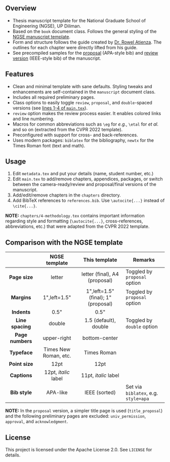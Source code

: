 ## Overview
- Thesis manuscript template for the National Graduate School of Engineering (NGSE), UP Diliman.
- Based on the `book` document class. Follows the general styling of the [NGSE manuscript template](https://coe.upd.edu.ph/forms/).
- Form and structure follows the guide created by [Dr. Rowel Atienza](https://github.com/roatienza). The outlines for each chapter were directly lifted from his guide.
- See precompiled samples for the [proposal](https://github.com/baudm/ngse-manuscript/blob/main/samples/proposal.pdf) (APA-style bib) and [review version](https://github.com/baudm/ngse-manuscript/blob/main/samples/final_review.pdf) (IEEE-style bib) of the manuscript.

## Features
- Clean and minimal template with sane defaults. Styling tweaks and enhancements are self-contained in the `manuscript` document class.
- Includes all required preliminary pages.
- Class options to easily toggle `review`, `proposal`, and `double`-spaced versions (see [lines 1-4 of `main.tex`](https://github.com/baudm/ngse-manuscript/blob/main/main.tex#L1-L4)).
- `review` option makes the review process easier. It enables colored links and line numbering.
- Macros for common abbreviations such as `\eg` for *e.g.*, `\etal` for *et al.* and so on (extracted from the CVPR 2022 template).
- Preconfigured with support for cross- and back-references.
- Uses modern packages: `biblatex` for the bibliography, `newtx` for the Times Roman font (text and math).

## Usage
1. Edit `metadata.tex` and put your details (name, student number, etc.)
2. Edit `main.tex` to add/remove chapters, appendices, packages, or switch between the camera-ready/review and proposal/final versions of the manuscript.
3. Add/edit/remove chapters in the `chapters` directory.
4. Add BibTeX references to `references.bib`. Use `\autocite{...}` instead of `\cite{...}`.

**NOTE:** `chapters/4-methodology.tex` contains important information regarding style and formatting (`\autocite{...}`, cross-references, abbreviations, etc.) that were adapted from the CVPR 2022 template.

## Comparison with the NGSE template
| &nbsp;           | NGSE template         | This template                       | Remarks                              |
|:----------------:|:---------------------:|:-----------------------------------:|--------------------------------------|
| **Page size**    | letter                | letter (final), A4 (proposal)       | Toggled by `proposal` option         |
| **Margins**      | 1",left=1.5"          | 1",left=1.5" (final); 1" (proposal) | Toggled by `proposal` option         |
| **Indents**      | 0.5"                  | 0.5"                                |                                      |
| **Line spacing** | double                | 1.5 (default), double               | Toggled by `double` option           |
| **Page numbers** | upper-right           | bottom-center                       |                                      |
| **Typeface**     | Times New Roman, etc. | Times Roman                         |                                      |
| **Point size**   | 12pt                  | 12pt                                |                                      |
| **Captions**     | 12pt, *italic* label  | 11pt, *italic* label                |                                      |
| **Bib style**    | APA-like              | IEEE (sorted)                       | Set via `biblatex`, e.g. `style=apa` |

**NOTE:** In the `proposal` version, a simpler title page is used (`title_proposal`) and the following preliminary pages are excluded: `univ_permission`, `approval`, and `acknowledgment`.

## License
This project is licensed under the Apache License 2.0. See `LICENSE` for details.
